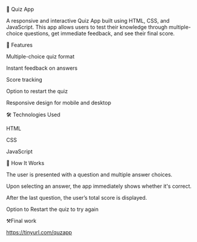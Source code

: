 🧠 Quiz App

A responsive and interactive Quiz App built using HTML, CSS, and JavaScript. This app allows users to test their knowledge through multiple-choice questions, get immediate feedback, and see their final score.

🚀 Features

Multiple-choice quiz format

Instant feedback on answers

Score tracking

Option to restart the quiz

Responsive design for mobile and desktop

🛠️ Technologies Used

HTML

CSS

JavaScript 

🧩 How It Works

The user is presented with a question and multiple answer choices.

Upon selecting an answer, the app immediately shows whether it's correct.

After the last question, the user’s total score is displayed.

Option to Restart the quiz to try again

⚒️Final work

https://tinyurl.com/quzapp
